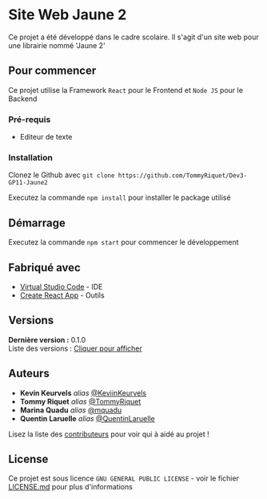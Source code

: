 # Site Web Jaune 2

Ce projet a été développé dans le cadre scolaire.
Il s'agit d'un site web pour une librairie nommé 'Jaune 2'

## Pour commencer

Ce projet utilise la Framework ``React`` pour le Frontend et ``Node JS`` pour le Backend

### Pré-requis

- Editeur de texte

### Installation

Clonez le Github avec ``git clone https://github.com/TommyRiquet/Dev3-GP11-Jaune2``

Executez la commande ``npm install`` pour installer le package utilisé

## Démarrage

Executez la commande ``npm start`` pour commencer le développement

## Fabriqué avec

* [Virtual Studio Code](https://code.visualstudio.com/) - IDE  
* [Create React App](https://github.com/facebook/create-react-app) - Outils  



## Versions  
**Dernière version :** 0.1.0  
Liste des versions : [Cliquer pour afficher](https://github.com/TommyRiquet/Dev3-GP11-Jaune2/branches)  


## Auteurs

* **Kevin Keurvels** _alias_ [@KeviinKeurvels](https://github.com/KeviinKeurvels)
* **Tommy Riquet** _alias_ [@TommyRiquet](https://github.com/TommyRiquet)
* **Marina Quadu** _alias_ [@mquadu](https://github.com/mquadu)
* **Quentin Laruelle** _alias_ [@QuentinLaruelle](https://github.com/QuentinLaruelle)

Lisez la liste des [contributeurs](https://github.com/TommyRiquet/Dev3-GP11-Jaune2/contributors) pour voir qui à aidé au projet !

## License

Ce projet est sous licence ``GNU GENERAL PUBLIC LICENSE`` - voir le fichier [LICENSE.md](https://github.com/TommyRiquet/Dev3-GP11-Jaune2/blob/V0.1.0/LICENSE) pour plus d'informations

